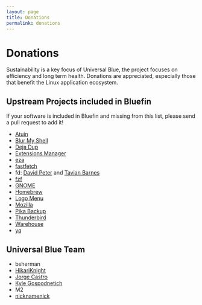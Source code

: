 ```yaml
---
layout: page
title: Donations
permalink: donations
---
```


# Donations

Sustainability is a key focus of Universal Blue, the project focuses on efficiency and long term health. Donations are appreciated, especially those that benefit the Linux application ecosystem. 

## Upstream Projects included in Bluefin

If your software is included in Bluefin and missing from this list, please send a pull request to add it!

- [Atuin](https://github.com/sponsors/atuinsh)
- [Blur My Shell](https://github.com/aunetx)
- [Deja Dup](https://liberapay.com/DejaDup)
- [Extensions Manager](https://github.com/sponsors/mjakeman)
- [eza](https://github.com/cafkafk)
- [fastfetch](https://github.com/LinusDierheimer)
- fd: [David Peter](https://github.com/sharkdp) and [Tavian Barnes](https://github.com/tavianator)
- [fzf](https://github.com/junegunn)
- [GNOME](https://www.gnome.org/donate/)
- [Homebrew](https://github.com/Homebrew/brew#donations)
- [Logo Menu](https://github.com/Aryan20)
- [Mozilla](https://foundation.mozilla.org/en/?form=donate&gad_source=1)
- [Pika Backup](https://opencollective.com/pika-backup)
- [Thunderbird](https://www.thunderbird.net/en-US/donate/)
- [Warehouse](https://ko-fi.com/heliguy)
- [yq](https://github.com/mikefarah/yq)

## Universal Blue Team

- bsherman
- [HikariKnight](https://github.com/sponsors/HikariKnight)
- [Jorge Castro](https://github.com/sponsors/castrojo/)
- [Kyle Gospodnetich](https://github.com/KyleGospo)
- M2
- [nicknamenick](https://github.com/sponsors/nicknamenamenick)
